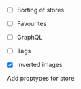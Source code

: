 - [ ] Sorting of stores
- [ ] Favourites
- [ ] GraphQL
- [ ] Tags
- [x] Inverted images



Add proptypes for store
